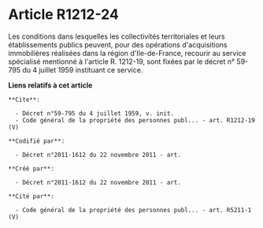 # Article R1212-24

Les conditions dans lesquelles les collectivités territoriales et leurs établissements publics peuvent, pour des opérations
d'acquisitions immobilières réalisées dans la région d'Ile-de-France, recourir au service spécialisé mentionné à l'article R.
1212-19, sont fixées par le décret n° 59-795 du 4 juillet 1959 instituant ce service.

**Liens relatifs à cet article**

	**Cite**:

	  - Décret n°59-795 du 4 juillet 1959, v. init.
	  - Code général de la propriété des personnes publ... - art. R1212-19 (V)

	**Codifié par**:

	  - Décret n°2011-1612 du 22 novembre 2011 - art.

	**Créé par**:

	  - Décret n°2011-1612 du 22 novembre 2011 - art.

	**Cité par**:

	  - Code général de la propriété des personnes publ... - art. R5211-1 (V)
